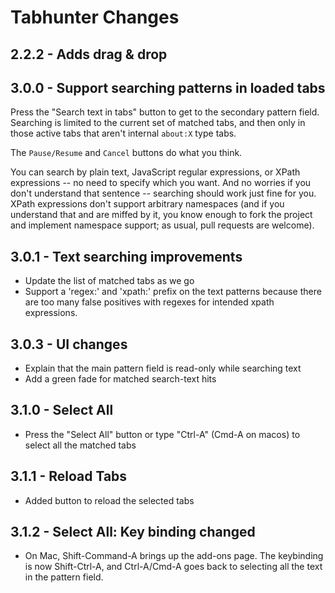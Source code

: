 # Tabhunter Changes

## 2.2.2 - Adds drag & drop

## 3.0.0 - Support searching patterns in loaded tabs

Press the "Search text in tabs" button to get to the secondary pattern field.  Searching is limited to the current set of matched tabs, and then only in those active tabs that aren't internal `about:X` type tabs.

The `Pause/Resume` and `Cancel` buttons do what you think.

You can search by plain text, JavaScript regular expressions, or XPath expressions -- no need to specify which you want. And no worries if you don't understand that sentence -- searching should work just fine for you.  XPath expressions don't support arbitrary namespaces (and if you understand that and are miffed by it, you know enough to fork the project and implement namespace support; as usual, pull requests are welcome).

## 3.0.1 - Text searching improvements

* Update the list of matched tabs as we go
* Support a 'regex:' and 'xpath:' prefix on the text patterns because there are too many false positives with regexes for intended xpath expressions.

## 3.0.3 - UI changes

* Explain that the main pattern field is read-only while searching text
* Add a green fade for matched search-text hits

## 3.1.0 - Select All

* Press the "Select All" button or type "Ctrl-A" (Cmd-A on macos) to select all the matched tabs

## 3.1.1 - Reload Tabs

* Added button to reload the selected tabs

## 3.1.2 - Select All: Key binding changed

* On Mac, Shift-Command-A brings up the add-ons page. The keybinding is now Shift-Ctrl-A, and Ctrl-A/Cmd-A goes back to selecting all the text in the pattern field.
